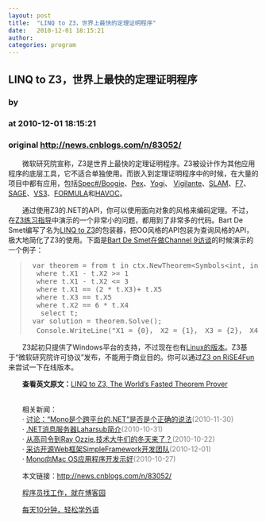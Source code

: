 ```yaml
---
layout: post
title:  "LINQ to Z3，世界上最快的定理证明程序"
date:   2010-12-01 18:15:21
author: 
categories: program
---
```


## LINQ to Z3，世界上最快的定理证明程序
### by 
### at 2010-12-01 18:15:21
### original <http://news.cnblogs.com/n/83052/>

<p>　　微软研究院宣称，Z3是世界上最快的定理证明程序。Z3被设计作为其他应用程序的底层工具，它不适合单独使用。而嵌入到定理证明程序中的时候，在大量的项目中都有应用，包括<a href="http://research.microsoft.com/specsharp/">Spec#/Boogie</a>、<a href="http://research.microsoft.com/Pex/">Pex</a>、<a href="http://research.microsoft.com/en-us/projects/yogi">Yogi</a>、 <a href="http://research.microsoft.com/en-us/projects/vigilante">Vigilante</a>、<a href="http://research.microsoft.com/slam">SLAM</a>、<a href="http://research.microsoft.com/research/downloads/Details/1f119615-03be-4f3e-b788-f89f6d8acf68/Details.aspx">F7</a>、<a href="http://channel9.msdn.com/posts/Peli/Automated-Whitebox-Fuzz-Testing-with-SAGE/">SAGE</a>、<a href="http://research.microsoft.com/en-us/um/people/sumitg/pubs/vs3.html">VS3</a>、<a href="http://research.microsoft.com/en-us/um/people/ejackson/formula.aspx">FORMULA</a>和<a href="http://research.microsoft.com/projects/HAVOC">HAVOC</a>。</p>
<p>　　通过使用Z3的.NET的API，你可以使用面向对象的风格来编码定理。不过，在<a href="http://research.microsoft.com/en-us/um/redmond/projects/z3/tutorial.pdf">Z3练习指导</a>中演示的一个非常小的问题，都用到了非常多的代码。Bart De Smet编写了名为<a href="http://community.bartdesmet.net/blogs/bart/archive/2009/04/19/linq-to-z3-theorem-solving-on-steroids-part-0.aspx">LINQ to Z3</a>的包装器，把OO风格的API包装为查询风格的API，极大地简化了Z3的使用。下面是<a href="http://channel9.msdn.com/Shows/Going+Deep/Bart-De-Smet-LINQ-to-Z3">Bart De Smet在做Channel 9访谈</a>的时候演示的一个例子：
</p>
<blockquote>
<pre> var theorem = from t in ctx.NewTheorem&lt;Symbols&lt;int, int, int, int, int&gt;&gt;()<br>  where t.X1 - t.X2 &gt;= 1<br>  where t.X1 - t.X2 &lt;= 3<br>  where t.X1 == (2 * t.X3)+ t.X5<br>  where t.X3 == t.X5<br>  where t.X2 == 6 * t.X4<br>   select t; <br> var solution = theorem.Solve();<br>  Console.WriteLine("X1 = {0}， X2 = {1}， X3 = {2}， X4 = {3}， X5 = {4}",</pre>
</blockquote>
<p>　　Z3起初只提供了Windows平台的支持，不过现在也有<a href="http://research.microsoft.com/en-us/um/redmond/projects/z3/faq.html">Linux的版本</a>。Z3基于“微软研究院许可协议”发布，不能用于商业目的。你可以通过<a href="http://rise4fun.com/Z3">Z3 on RiSE4Fun</a>来尝试一下在线版本。</p>
<p>　　<strong>查看英文原文：</strong><a href="http://www.infoq.com/news/2010/11/LINQ-Z3">LINQ to Z3, The World’s Fasted Theorem Prover</a></p><p><br>　　相关新闻：<br>　　· <a href="http://news.cnblogs.com/n/82919/">讨论：“Mono是个跨平台的.NET”是否是个正确的说法</a><span style="color:gray">(2010-11-30)</span><br>　　· <a href="http://news.cnblogs.com/n/79149/">.NET消息服务器Laharsub简介</a><span style="color:gray">(2010-10-31)</span><br>　　· <a href="http://news.cnblogs.com/n/78214/">从高司令到Ray Ozzie,技术大牛们的冬天来了？</a><span style="color:gray">(2010-10-22)</span><br>　　· <a href="http://news.cnblogs.com/n/83018/">采访开源Web框架SimpleFramework开发团队</a><span style="color:gray">(2010-12-01)</span><br>　　· <a href="http://news.cnblogs.com/n/78774/">Mono向Mac OS应用程序开发示好</a><span style="color:gray">(2010-10-27)</span><br></p><p>　　本文链接：<a href="http://news.cnblogs.com/n/83052/">http://news.cnblogs.com/n/83052/</a></p><p>　　<a href="http://job.cnblogs.com">程序员找工作，就在博客园</a></p><p>　　<a href="http://a4.yeshj.com/rd/34138/">每天10分钟，轻松学外语</a></p><img src="http://news.cnblogs.com/news/rssclick.aspx?id=83052" width="1" height="1" alt="">